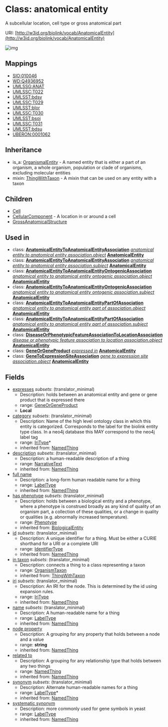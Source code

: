 # Class: anatomical entity


A subcellular location, cell type or gross anatomical part

URI: [http://w3id.org/biolink/vocab/AnatomicalEntity](http://w3id.org/biolink/vocab/AnatomicalEntity)

![img](http://yuml.me/diagram/nofunky;dir:TB/class/\[AnatomicalEntity|id(i):identifier_type%20%3F;name(i):label_type%20%3F;category(i):iri_type%20*;node_property(i):string%20%3F;iri(i):iri_type%20%3F;synonym(i):label_type%20*;full_name(i):label_type%20%3F;description(i):narrative_text%20%3F;systematic_synonym(i):label_type%20%3F;has_phenotype(i):phenotype%20%3F]-%20related%20to(i)%20%3F>\[NamedThing],%20\[AnatomicalEntity]-%20in%20taxon(i)%20%3F>\[OrganismTaxon],%20\[AnatomicalEntity]-%20expresses%20%3F>\[GeneOrGeneProduct],%20\[AnatomicalEntityToAnatomicalEntityAssociation]-%20object(i)>\[AnatomicalEntity],%20\[AnatomicalEntityToAnatomicalEntityAssociation]-%20subject(i)>\[AnatomicalEntity],%20\[AnatomicalEntityToAnatomicalEntityOntogenicAssociation]-%20object(i)>\[AnatomicalEntity],%20\[AnatomicalEntityToAnatomicalEntityOntogenicAssociation]-%20subject(i)>\[AnatomicalEntity],%20\[AnatomicalEntityToAnatomicalEntityPartOfAssociation]-%20object(i)>\[AnatomicalEntity],%20\[AnatomicalEntityToAnatomicalEntityPartOfAssociation]-%20subject(i)>\[AnatomicalEntity],%20\[DiseaseOrPhenotypicFeatureAssociationToLocationAssociation]-%20object(i)>\[AnatomicalEntity],%20\[GeneOrGeneProduct]-%20expressed%20in(i)%20%3F>\[AnatomicalEntity],%20\[GeneToExpressionSiteAssociation]-%20object(i)>\[AnatomicalEntity],%20\[AnatomicalEntity]uses%20-.->\[ThingWithTaxon],%20\[AnatomicalEntity]^-\[GrossAnatomicalStructure],%20\[AnatomicalEntity]^-\[CellularComponent],%20\[AnatomicalEntity]^-\[Cell],%20\[OrganismalEntity]^-\[AnatomicalEntity])
## Mappings

 * [SIO:010046](http://semanticscience.org/resource/SIO_010046)
 * [WD:Q4936952](http://purl.obolibrary.org/obo/WD_Q4936952)
 * [UMLSSG:ANAT](http://purl.obolibrary.org/obo/UMLSSG_ANAT)
 * [UMLSSC:T022](http://purl.obolibrary.org/obo/UMLSSC_T022)
 * [UMLSST:bdsy](http://purl.obolibrary.org/obo/UMLSST_bdsy)
 * [UMLSSC:T029](http://purl.obolibrary.org/obo/UMLSSC_T029)
 * [UMLSST:blor](http://purl.obolibrary.org/obo/UMLSST_blor)
 * [UMLSSC:T030](http://purl.obolibrary.org/obo/UMLSSC_T030)
 * [UMLSST:bsoj](http://purl.obolibrary.org/obo/UMLSST_bsoj)
 * [UMLSSC:T031](http://purl.obolibrary.org/obo/UMLSSC_T031)
 * [UMLSST:bdsu](http://purl.obolibrary.org/obo/UMLSST_bdsu)
 * [UBERON:0001062](http://purl.obolibrary.org/obo/UBERON_0001062)
## Inheritance

 *  is_a: [OrganismalEntity](OrganismalEntity.md) - A named entity that is either a part of an organism, a whole organism, population or clade of organisms, excluding molecular entities
 *  mixin: [ThingWithTaxon](ThingWithTaxon.md) - A mixin that can be used on any entity with a taxon
## Children

 * [Cell](Cell.md)
 * [CellularComponent](CellularComponent.md) - A location in or around a cell
 * [GrossAnatomicalStructure](GrossAnatomicalStructure.md)
## Used in

 *  class: **[AnatomicalEntityToAnatomicalEntityAssociation](AnatomicalEntityToAnatomicalEntityAssociation.md)** *[anatomical entity to anatomical entity association.object](anatomical_entity_to_anatomical_entity_association_object.md)* **[AnatomicalEntity](AnatomicalEntity.md)**
 *  class: **[AnatomicalEntityToAnatomicalEntityAssociation](AnatomicalEntityToAnatomicalEntityAssociation.md)** *[anatomical entity to anatomical entity association.subject](anatomical_entity_to_anatomical_entity_association_subject.md)* **[AnatomicalEntity](AnatomicalEntity.md)**
 *  class: **[AnatomicalEntityToAnatomicalEntityOntogenicAssociation](AnatomicalEntityToAnatomicalEntityOntogenicAssociation.md)** *[anatomical entity to anatomical entity ontogenic association.object](anatomical_entity_to_anatomical_entity_ontogenic_association_object.md)* **[AnatomicalEntity](AnatomicalEntity.md)**
 *  class: **[AnatomicalEntityToAnatomicalEntityOntogenicAssociation](AnatomicalEntityToAnatomicalEntityOntogenicAssociation.md)** *[anatomical entity to anatomical entity ontogenic association.subject](anatomical_entity_to_anatomical_entity_ontogenic_association_subject.md)* **[AnatomicalEntity](AnatomicalEntity.md)**
 *  class: **[AnatomicalEntityToAnatomicalEntityPartOfAssociation](AnatomicalEntityToAnatomicalEntityPartOfAssociation.md)** *[anatomical entity to anatomical entity part of association.object](anatomical_entity_to_anatomical_entity_part_of_association_object.md)* **[AnatomicalEntity](AnatomicalEntity.md)**
 *  class: **[AnatomicalEntityToAnatomicalEntityPartOfAssociation](AnatomicalEntityToAnatomicalEntityPartOfAssociation.md)** *[anatomical entity to anatomical entity part of association.subject](anatomical_entity_to_anatomical_entity_part_of_association_subject.md)* **[AnatomicalEntity](AnatomicalEntity.md)**
 *  class: **[DiseaseOrPhenotypicFeatureAssociationToLocationAssociation](DiseaseOrPhenotypicFeatureAssociationToLocationAssociation.md)** *[disease or phenotypic feature association to location association.object](disease_or_phenotypic_feature_association_to_location_association_object.md)* **[AnatomicalEntity](AnatomicalEntity.md)**
 *  class: **[GeneOrGeneProduct](GeneOrGeneProduct.md)** *[expressed in](expressed_in.md)* **[AnatomicalEntity](AnatomicalEntity.md)**
 *  class: **[GeneToExpressionSiteAssociation](GeneToExpressionSiteAssociation.md)** *[gene to expression site association.object](gene_to_expression_site_association_object.md)* **[AnatomicalEntity](AnatomicalEntity.md)**
## Fields

 * [expresses](expresses.md) *subsets*: (translator_minimal)
    * Description: holds between an anatomical entity and gene or gene product that is expressed there
    * range: [GeneOrGeneProduct](GeneOrGeneProduct.md)
    * __Local__
 * [category](category.md) *subsets*: (translator_minimal)
    * Description: Name of the high level ontology class in which this entity is categorized. Corresponds to the label for the biolink entity type class. In a neo4j database this MAY correspond to the neo4j label tag
    * range: [IriType](IriType.md)*
    * inherited from: [NamedThing](NamedThing.md)
 * [description](description.md) *subsets*: (translator_minimal)
    * Description: a human-readable description of a thing
    * range: [NarrativeText](NarrativeText.md)
    * inherited from: [NamedThing](NamedThing.md)
 * [full name](full_name.md)
    * Description: a long-form human readable name for a thing
    * range: [LabelType](LabelType.md)
    * inherited from: [NamedThing](NamedThing.md)
 * [has phenotype](has_phenotype.md) *subsets*: (translator_minimal)
    * Description: holds between a biological entity and a phenotype, where a phenotype is construed broadly as any kind of quality of an organism part, a collection of these qualities, or a change in quality or qualities (e.g. abnormally increased temperature). 
    * range: [Phenotype](Phenotype.md)
    * inherited from: [BiologicalEntity](BiologicalEntity.md)
 * [id](id.md) *subsets*: (translator_minimal)
    * Description: A unique identifier for a thing. Must be either a CURIE shorthand for a URI or a complete URI
    * range: [IdentifierType](IdentifierType.md)
    * inherited from: [NamedThing](NamedThing.md)
 * [in taxon](in_taxon.md) *subsets*: (translator_minimal)
    * Description: connects a thing to a class representing a taxon
    * range: [OrganismTaxon](OrganismTaxon.md)
    * inherited from: [ThingWithTaxon](ThingWithTaxon.md)
 * [iri](iri.md) *subsets*: (translator_minimal)
    * Description: An IRI for the node. This is determined by the id using expansion rules.
    * range: [IriType](IriType.md)
    * inherited from: [NamedThing](NamedThing.md)
 * [name](name.md) *subsets*: (translator_minimal)
    * Description: A human-readable name for a thing
    * range: [LabelType](LabelType.md)
    * inherited from: [NamedThing](NamedThing.md)
 * [node property](node_property.md)
    * Description: A grouping for any property that holds between a node and a value
    * range: **string**
    * inherited from: [NamedThing](NamedThing.md)
 * [related to](related_to.md)
    * Description: A grouping for any relationship type that holds between any two things
    * range: [NamedThing](NamedThing.md)
    * inherited from: [NamedThing](NamedThing.md)
 * [synonym](synonym.md) *subsets*: (translator_minimal)
    * Description: Alternate human-readable names for a thing
    * range: [LabelType](LabelType.md)*
    * inherited from: [NamedThing](NamedThing.md)
 * [systematic synonym](systematic_synonym.md)
    * Description: more commonly used for gene symbols in yeast
    * range: [LabelType](LabelType.md)
    * inherited from: [NamedThing](NamedThing.md)
